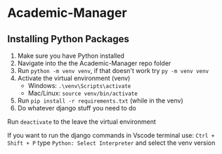 # Academic-Manager

## Installing Python Packages

1. Make sure you have Python installed
2. Navigate into the the Academic-Manager repo folder
3. Run `python -m venv venv`, if that doesn't work try `py -m venv venv`
4. Activate the virtual environment (venv)  
    * Windows: `.\venv\Scripts\activate`
    * Mac/Linux: `source venv/bin/activate`
5. Run `pip install -r requirements.txt` (while in the venv)
6. Do whatever django stuff you need to do  

Run `deactivate` to the leave the virtual environment

If you want to run the django commands in Vscode terminal use:
`Ctrl + Shift + P` type `Python: Select Interpreter` and select the venv version